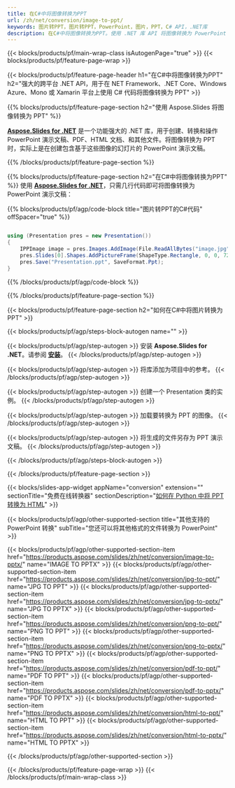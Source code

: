 ```yaml
---
title: 在C#中将图像转换为PPT
url: /zh/net/conversion/image-to-ppt/
keywords: 图片转PPT，图片转PPT，PowerPoint，图片，PPT，C# API，.NET库
description: 在C#中将图像转换为PPT。使用 .NET 库 API 将图像转换为 PowerPoint
---
```


{{< blocks/products/pf/main-wrap-class isAutogenPage="true" >}}
{{< blocks/products/pf/feature-page-wrap >}}

{{< blocks/products/pf/feature-page-header h1="在C#中将图像转换为PPT" h2="强大的跨平台 .NET API，用于在 NET Framework、.NET Core、Windows Azure、Mono 或 Xamarin 平台上使用 C# 代码将图像转换为 PPT" >}}

{{% blocks/products/pf/feature-page-section h2="使用 Aspose.Slides 将图像转换为 PPT" %}}

[**Aspose.Slides for .NET**](https://products.aspose.com/slides/zh/net/) 是一个功能强大的 .NET 库，用于创建、转换和操作 PowerPoint 演示文稿、PDF、HTML 文档、和其他文件。将图像转换为 PPT 时，实际上是在创建包含基于这些图像的幻灯片的 PowerPoint 演示文稿。

{{% /blocks/products/pf/feature-page-section %}}


{{% blocks/products/pf/feature-page-section  h2="在C#中将图像转换为PPT" %}}
使用 [**Aspose.Slides for .NET**](https://products.aspose.com/slides/zh/net/)，只需几行代码即可将图像转换为 PowerPoint 演示文稿：

{{% blocks/products/pf/agp/code-block title="图片转PPT的C#代码" offSpacer="true" %}}
```cs

using (Presentation pres = new Presentation())
{
    IPPImage image = pres.Images.AddImage(File.ReadAllBytes("image.jpg"));
    pres.Slides[0].Shapes.AddPictureFrame(ShapeType.Rectangle, 0, 0, 720, 540, image);
    pres.Save("Presentation.ppt", SaveFormat.Ppt);
}
```
{{% /blocks/products/pf/agp/code-block %}}

{{% /blocks/products/pf/feature-page-section %}}




{{< blocks/products/pf/feature-page-section  h2="如何在C#中将图片转换为PPT" >}}


{{< blocks/products/pf/agp/steps-block-autogen name="" >}}


{{< blocks/products/pf/agp/step-autogen >}}
安装 **Aspose.Slides for .NET**。请参阅 [**安装**](https://docs.aspose.com/slides/net/installation/)。
{{< /blocks/products/pf/agp/step-autogen >}}

{{< blocks/products/pf/agp/step-autogen >}}
将库添加为项目中的参考。
{{< /blocks/products/pf/agp/step-autogen >}}

{{< blocks/products/pf/agp/step-autogen >}}
创建一个 Presentation 类的实例。
{{< /blocks/products/pf/agp/step-autogen >}}

{{< blocks/products/pf/agp/step-autogen >}}
加载要转换为 PPT 的图像。
{{< /blocks/products/pf/agp/step-autogen >}}

{{< blocks/products/pf/agp/step-autogen >}}
将生成的文件另存为 PPT 演示文稿。
{{< /blocks/products/pf/agp/step-autogen >}}


{{< /blocks/products/pf/agp/steps-block-autogen >}}


{{< /blocks/products/pf/feature-page-section >}}




{{< blocks/slides-app-widget  appName="conversion" extension="" sectionTitle="免费在线转换器" sectionDescription="[如何在 Python 中将 PPT 转换为 HTML](https://products.aspose.com/slides/zh/python-net/conversion/ppt-to-html/)" >}}

{{< blocks/products/pf/agp/other-supported-section title="其他支持的 PowerPoint 转换" subTitle="您还可以将其他格式的文件转换为 PowerPoint" >}}

{{< blocks/products/pf/agp/other-supported-section-item href="https://products.aspose.com/slides/zh/net/conversion/image-to-pptx/" name="IMAGE TO PPTX" >}}
{{< blocks/products/pf/agp/other-supported-section-item href="https://products.aspose.com/slides/zh/net/conversion/jpg-to-ppt/" name="JPG TO PPT" >}}
{{< blocks/products/pf/agp/other-supported-section-item href="https://products.aspose.com/slides/zh/net/conversion/jpg-to-pptx/" name="JPG TO PPTX" >}}
{{< blocks/products/pf/agp/other-supported-section-item href="https://products.aspose.com/slides/zh/net/conversion/png-to-ppt/" name="PNG TO PPT" >}}
{{< blocks/products/pf/agp/other-supported-section-item href="https://products.aspose.com/slides/zh/net/conversion/png-to-pptx/" name="PNG TO PPTX" >}}
{{< blocks/products/pf/agp/other-supported-section-item href="https://products.aspose.com/slides/zh/net/conversion/pdf-to-ppt/" name="PDF TO PPT" >}}
{{< blocks/products/pf/agp/other-supported-section-item href="https://products.aspose.com/slides/zh/net/conversion/pdf-to-pptx/" name="PDF TO PPTX" >}}
{{< blocks/products/pf/agp/other-supported-section-item href="https://products.aspose.com/slides/zh/net/conversion/html-to-ppt/" name="HTML TO PPT" >}}
{{< blocks/products/pf/agp/other-supported-section-item href="https://products.aspose.com/slides/zh/net/conversion/html-to-pptx/" name="HTML TO PPTX" >}}


{{< /blocks/products/pf/agp/other-supported-section >}}

{{< /blocks/products/pf/feature-page-wrap >}}
{{< /blocks/products/pf/main-wrap-class >}}